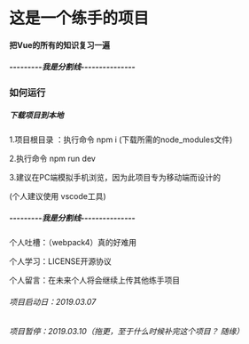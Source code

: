 # 这是一个练手的项目

#### 把Vue的所有的知识复习一遍

##### ---------我是分割线---------------

### 如何运行

##### 下载项目到本地

1.项目根目录 ：执行命令 npm i (下载所需的node_modules文件)

2.执行命令 npm run dev

3.建议在PC端模拟手机浏览，因为此项目专为移动端而设计的

 (个人建议使用 vscode工具)

##### ---------我是分割线---------------

 个人吐槽：（webpack4）真的好难用

 个人学习：LICENSE开源协议

 个人留言：在未来个人将会继续上传其他练手项目

###### 项目启动日：2019.03.07
###### 项目暂停：2019.03.10（拖更，至于什么时候补完这个项目？   随缘）